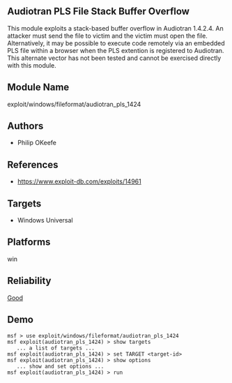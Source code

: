 ## Audiotran PLS File Stack Buffer Overflow

This module exploits a stack-based buffer overflow in 
Audiotran 1.4.2.4. An attacker must send the file to victim 
and the victim must open the file. Alternatively, it may be 
possible to execute code remotely via an embedded PLS file 
within a browser when the PLS extention is registered to 
Audiotran. This alternate vector has not been tested and 
cannot be exercised directly with this module.


## Module Name
exploit/windows/fileformat/audiotran_pls_1424

## Authors
* Philip OKeefe


## References
* https://www.exploit-db.com/exploits/14961



## Targets
* Windows Universal


## Platforms
win

## Reliability
[Good](https://github.com/rapid7/metasploit-framework/wiki/Exploit-Ranking)

## Demo

```
msf > use exploit/windows/fileformat/audiotran_pls_1424
msf exploit(audiotran_pls_1424) > show targets
   ... a list of targets ...
msf exploit(audiotran_pls_1424) > set TARGET <target-id>
msf exploit(audiotran_pls_1424) > show options
   ... show and set options ...
msf exploit(audiotran_pls_1424) > run
```
    
    